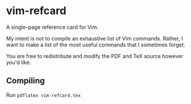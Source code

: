 # vim-refcard
A single-page reference card for Vim.

My intent is not to compile an exhaustive list of Vim commands. Rather, I want to make a list of the most useful commands that I sometimes forget.

You are free to redistribute and modify the PDF and TeX source however you'd like.

## Compiling
Run `pdflatex vim-refcard.tex`

